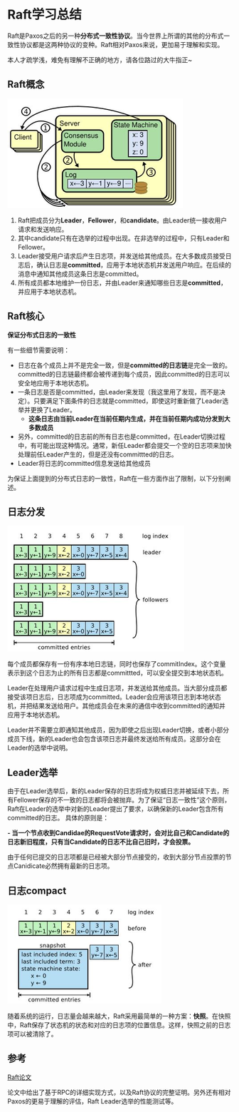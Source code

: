 # Raft学习总结 #

Raft是Paxos之后的另一种**分布式一致性协议**。当今世界上所谓的其他的分布式一致性协议都是这两种协议的变种。Raft相对Paxos来说，更加易于理解和实现。

本人才疏学浅，难免有理解不正确的地方，请各位路过的大牛指正~

## Raft概念 ##

![](https://github.com/ridge-chen/ridge-chen.github.io/raw/master/raft/images/state-machine.jpg)

1. Raft把成员分为**Leader**，**Fellower**，和**candidate**。由Leader统一接收用户请求和发送响应。
2. 其中candidate只有在选举的过程中出现。在非选举的过程中，只有Leader和Fellower。
3. Leader接受用户请求后产生日志项，并发送给其他成员。在大多数成员接受日志后，确认日志是**committed**，应用于本地状态机并发送用户响应。在后续的消息中通知其他成员这条日志是committed。
4. 所有成员都本地维护一份日志，并由Leader来通知哪些日志是**committed**，并应用于本地状态机。


## Raft核心 ##

**保证分布式日志的一致性**

有一些细节需要说明：

- 日志在各个成员上并不是完全一致，但是**committed的日志链**是完全一致的。committed的日志链最终都会被传递到每个成员，因此committed的日志可以安全地应用于本地状态机。
- 一条日志是否是committed，由Leader来发现（我这里用了发现，而不是决定）。只要满足下面条件的日志就是committed，即使这时重新做了Leader选举并更换了Leader。
  - **这条日志由当前Leader在当前任期内生成，并在当前任期内成功分发到大多数成员**
- 另外，committed的日志前的所有日志也是committed，在Leader切换过程中，有可能出现这种情况。通常，新任Leader都会提交一个空的日志项来加快处理前任Leader产生的，但是还没有committted的日志。
- Leader将日志的committed信息发送给其他成员


为保证上面提到的分布式日志的一致性，Raft在一些方面作出了限制，以下分别阐述。

## 日志分发 ##

![](https://github.com/ridge-chen/ridge-chen.github.io/raw/master/raft/images/log-commit.jpg)

每个成员都保存有一份有序本地日志链，同时也保存了commitIndex。这个变量表示到这个日志为止的所有日志都是committted，可以安全提交到本地状态机。

Leader在处理用户请求过程中生成日志项，并发送给其他成员。当大部分成员都接受该项日志后，日志项成为committed。Leader会应用该项日志到本地状态机，并把结果发送给用户。其他成员会在未来的通信中收到committed的通知并应用于本地状态机。

Leader并不需要立即通知其他成员，因为即使之后出现Leader切换，或者小部分成员下线，新的Leader也会包含该项日志并最终发送给所有成员。这部分会在Leader的选举中说明。

## Leader选举 ##
由于在Leader选举后，新的Leader保存的日志将成为权威日志并被延续下去，所有Fellower保存的不一致的日志都将会被抛弃。为了保证“日志一致性”这个原则，Raft在Leader的选举中对新的Leader提出了要求，以确保新的Leader包含所有committed的日志。
具体的原则是：

**- 当一个节点收到Candidae的RequestVote请求时，会对比自己和Candidate的日志新旧程度，只有当Candidate的日志不比自己旧时，才会投票。**

由于任何已提交的日志项都是已经被大部分节点接受的，收到大部分节点投票的节点Canidicate必然拥有最新的日志项。

## 日志compact ##

![](https://github.com/ridge-chen/ridge-chen.github.io/raw/master/raft/images/snapshot.jpg)

随着系统的运行，日志量会越来越大，Raft采用最简单的一种方案：**快照**。在快照中，Raft保存了状态机的状态和对应的日志项的位置信息。这样，快照之前的日志项可以被清除了。


## 参考 ##

[Raft论文](https://raft.github.io/raft.pdf)

论文中给出了基于RPC的详细实现方式，以及Raft协议的完整证明。另外还有相对Paxos的更易于理解的评估，Raft Leader选举的性能测试等。


